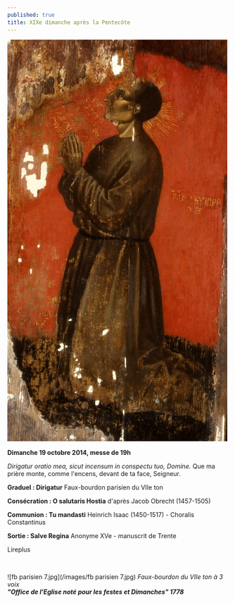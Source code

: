 ```yaml
---
published: true
title: XIXe dimanche après la Pentecôte
---
```


![Prière.jpg](/images/Prière.jpg)

**Dimanche 19 octobre 2014, messe de 19h**

*Dirigatur oratio mea, sicut incensum in conspectu tuo, Domine.*
Que ma prière monte, comme l'encens, devant de ta face, Seigneur.

**Graduel : Dirigatur**
Faux-bourdon parisien du VIIe ton

**Consécration : O salutaris Hostia**
d'après Jacob Obrecht (1457-1505)

**Communion : Tu mandasti**
Heinrich Isaac (1450-1517) - Choralis Constantinus

**Sortie : Salve Regina**
Anonyme XVe - manuscrit de Trente

Lireplus

&nbsp;

![fb parisien 7.jpg](/images/fb parisien 7.jpg)
*Faux-bourdon du VIIe ton à 3 voix*  
***"Office de l'Eglise noté pour les festes et Dimanches" 1778***